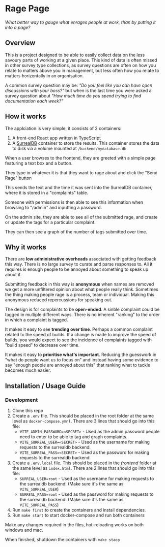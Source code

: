 # Rage Page

_What better way to gauge what enrages people at work, than by putting it into a page?_

## Overview

This is a project designed to be able to easily collect data on the less savoury parts of working at a given place. This kind of data is often missed in other survey type collections, as survey questions are often on how you relate to matters above you in management, but less often how you relate to matters horizontally in an organisation.

A common survey question may be: _"Do you feel like you can have open discussions with your boss?"_ but when is the last time you were asked a survey question about _"How much time do you spend trying to find documentation each week?"_

## How it works

The applciation is very simple, it consists of 2 containers:

1. A front-end React app written in TypeScript
1. A [SurrealDB](https://surrealdb.com) container to store the results. This container stores the data to disk via a volume mounted at `/backend/mydatabase.db`

When a user browses to the frontend, they are greeted with a simple page featuring a text box and a button.

They type in whatever it is that they want to rage about and click the "Send Rage" button

This sends the text and the time it was sent into the SurrealDB container, where it is stored in a "complaints" table.

Someone with permissions is then able to see this information when browsing to "/admin" and inputting a password.

On the admin site, they are able to see all of the submitted rage, and create or update the tags for a particular complaint.

They can then see a graph of the number of tags submitted over time.

## Why it works

There are **low administrative overheads** associated with getting feedback this way. There is no large survey to curate and parse responses to. All it requires is enough people to be annoyed about something to speak up about it.

Submitting feedback in this way is **anonymous** when names are removed we get a more unfiltered opinion about what people really think. Sometimes the thing making people rage is a process, team or individual. Making this anonymous reduced repercussions for speaking out.

The design is for complaints to be **open-ended**. A sinble complaint could be tagged in multiple different ways. There is no inherent "ranking" to the order in which a complaint is tagged.

It makes it easy to see **trending over time**. Perhaps a common complaint related to the speed of builds. If a change is made to improve the speed of builds, you would expect to see the incidence of complaints tagged with "build speed" to decrease over time.

It makes it easy to **prioritise what's important**. Reducing the guesswork in "what do people want us to focus on" and instead having some evidence to say "enough people are annoyed about this" that ranking what to tackle becomes much easier.

## Installation / Usage Guide

### Development

1. Clone this repo
1. Create a `.env` file. This should be placed in the root folder at the same level as `docker-compose.ymnl`. There are 3 lines that should go into this file:
    - `VITE_ADMIN_PASSWORD=<SECRET>` - Used as the admin password people need to enter to be able to tag and graph complaints.
    - `VITE_SURREAL_USER=<SECRET>` - Used as the username for making requests to the surrealdb backend.
    - `VITE_SURREAL_PASS=<SECRET>` - Used as the password for making requests to the surrealdb backend.
1. Create a `.env.local` file. This should be placed in the _frontend_ folder at the same level as `index.html`. There are 2 lines that should go into this file:
    - `SURREAL_USER=root` - Used as the username for making requests to the surrealdb backend. (Make sure it's the same as `VITE_SURREAL_USER`)
    - `SURREAL_PASS=root` - Used as the password for making requests to the surrealdb backend. (Make sure it's the same as `VITE_SURREAL_PASS`)
1. Run `make first` to create the containers and install dependencies.
1. Run `make start` to start docker-compose and run both containers

Make any changes required in the files, hot-reloading works on both windows and mac.

When finished, shutdown the containers with `make staop`
